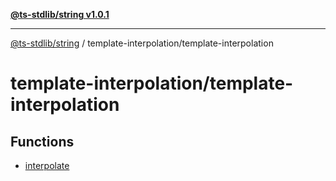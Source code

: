 [**@ts-stdlib/string v1.0.1**](../../README.md)

***

[@ts-stdlib/string](../../modules.md) / template-interpolation/template-interpolation

# template-interpolation/template-interpolation

## Functions

- [interpolate](functions/interpolate.md)
